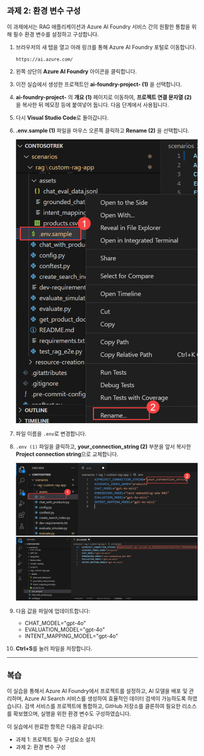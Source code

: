 ## 과제 2: 환경 변수 구성

이 과제에서는 RAG 애플리케이션과 Azure AI Foundry 서비스 간의 원활한 통합을 위해 필수 환경 변수를 설정하고 구성합니다.

1. 브라우저의 새 탭을 열고 아래 링크를 통해 Azure AI Foundry 포털로 이동합니다.

   ```
   https://ai.azure.com/
   ```

1. 왼쪽 상단의 **Azure AI Foundry** 아이콘을 클릭합니다.

1. 이전 실습에서 생성한 프로젝트인 **ai-foundry-project-<Deployment ID> (1)** 을 선택합니다.

1. **ai-foundry-project-<Deployment ID>** 의 **개요 (1)** 페이지로 이동하여, **프로젝트 연결 문자열 (2)** 을 복사한 뒤 메모장 등에 붙여넣어 둡니다. 다음 단계에서 사용됩니다.

1. 다시 **Visual Studio Code**로 돌아갑니다.

1. **.env.sample (1)** 파일을 마우스 오른쪽 클릭하고 **Rename (2)** 을 선택합니다.

   ![](../media/af29.png)

1. 파일 이름을 `.env`로 변경합니다.

1. `.env (1)` 파일을 클릭하고, **your\_connection\_string (2)** 부분을 앞서 복사한 **Project connection string**으로 교체합니다.

   ![](../media/af32.png)
   ![](../media/af33.png)

1. 다음 값을 파일에 업데이트합니다:

   * CHAT\_MODEL="gpt-4o"
   * EVALUATION\_MODEL="gpt-4o"
   * INTENT\_MAPPING\_MODEL="gpt-4o"

1. **Ctrl+S**를 눌러 파일을 저장합니다.

---

## 복습

이 실습을 통해서 Azure AI Foundry에서 프로젝트를 설정하고, AI 모델을 배포 및 관리하며, Azure AI Search 서비스를 생성하여 효율적인 데이터 검색이 가능하도록 하였습니다. 검색 서비스를 프로젝트에 통합하고, GitHub 저장소를 클론하여 필요한 리소스를 확보했으며, 실행을 위한 환경 변수도 구성하였습니다.

이 실습에서 완료한 항목은 다음과 같습니다:

* 과제 1: 프로젝트 필수 구성요소 설치
* 과제 2: 환경 변수 구성
